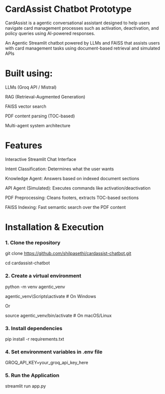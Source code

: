 

# CardAssist Chatbot Prototype
CardAssist is a agentic conversational assistant designed to help users navigate card management processes such as activation, deactivation, and policy queries using AI-powered responses.

An Agentic Streamlit chatbot powered by LLMs and FAISS that assists users with card management tasks using document-based retrieval and simulated APIs

# Built using:

LLMs (Groq API / Mistral)

RAG (Retrieval-Augmented Generation)

FAISS vector search

PDF content parsing (TOC-based)

Multi-agent system architecture

# Features
Interactive Streamlit Chat Interface

Intent Classification: Determines what the user wants

Knowledge Agent: Answers based on indexed document sections

API Agent (Simulated): Executes commands like activation/deactivation

PDF Preprocessing: Cleans footers, extracts TOC-based sections

FAISS Indexing: Fast semantic search over the PDF content

# Installation & Execution

### 1. Clone the repository
git clone https://github.com/shilpasethi/cardassist-chatbot.git

cd cardassist-chatbot

### 2. Create a virtual environment
python -m venv agentic_venv

agentic_venv\Scripts\activate  # On Windows

Or

source agentic_venv/bin/activate  # On macOS/Linux

### 3. Install dependencies
pip install -r requirements.txt

### 4. Set environment variables in .env file
GROQ_API_KEY=your_groq_api_key_here

### 5. Run the Application
streamlit run app.py
